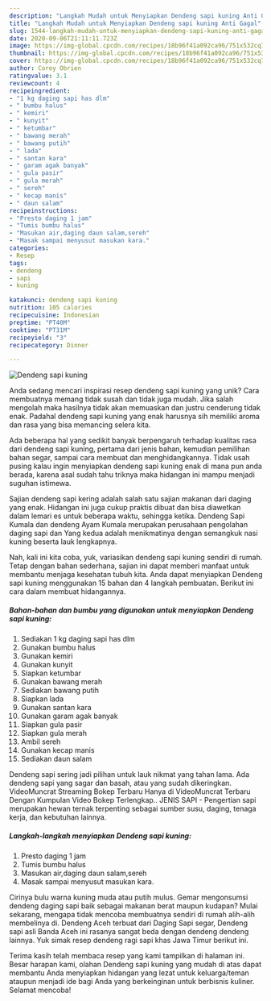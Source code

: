 ```yaml
---
description: "Langkah Mudah untuk Menyiapkan Dendeng sapi kuning Anti Gagal"
title: "Langkah Mudah untuk Menyiapkan Dendeng sapi kuning Anti Gagal"
slug: 1544-langkah-mudah-untuk-menyiapkan-dendeng-sapi-kuning-anti-gagal
date: 2020-09-06T21:11:11.723Z
image: https://img-global.cpcdn.com/recipes/18b96f41a092ca96/751x532cq70/dendeng-sapi-kuning-foto-resep-utama.jpg
thumbnail: https://img-global.cpcdn.com/recipes/18b96f41a092ca96/751x532cq70/dendeng-sapi-kuning-foto-resep-utama.jpg
cover: https://img-global.cpcdn.com/recipes/18b96f41a092ca96/751x532cq70/dendeng-sapi-kuning-foto-resep-utama.jpg
author: Corey Obrien
ratingvalue: 3.1
reviewcount: 4
recipeingredient:
- "1 kg daging sapi has dlm"
- " bumbu halus"
- " kemiri"
- " kunyit"
- " ketumbar"
- " bawang merah"
- " bawang putih"
- " lada"
- " santan kara"
- " garam agak banyak"
- " gula pasir"
- " gula merah"
- " sereh"
- " kecap manis"
- " daun salam"
recipeinstructions:
- "Presto daging 1 jam"
- "Tumis bumbu halus"
- "Masukan air,daging daun salam,sereh"
- "Masak sampai menyusut masukan kara."
categories:
- Resep
tags:
- dendeng
- sapi
- kuning

katakunci: dendeng sapi kuning 
nutrition: 105 calories
recipecuisine: Indonesian
preptime: "PT40M"
cooktime: "PT31M"
recipeyield: "3"
recipecategory: Dinner

---
```



![Dendeng sapi kuning](https://img-global.cpcdn.com/recipes/18b96f41a092ca96/751x532cq70/dendeng-sapi-kuning-foto-resep-utama.jpg)

Anda sedang mencari inspirasi resep dendeng sapi kuning yang unik? Cara membuatnya memang tidak susah dan tidak juga mudah. Jika salah mengolah maka hasilnya tidak akan memuaskan dan justru cenderung tidak enak. Padahal dendeng sapi kuning yang enak harusnya sih memiliki aroma dan rasa yang bisa memancing selera kita.

Ada beberapa hal yang sedikit banyak berpengaruh terhadap kualitas rasa dari dendeng sapi kuning, pertama dari jenis bahan, kemudian pemilihan bahan segar, sampai cara membuat dan menghidangkannya. Tidak usah pusing kalau ingin menyiapkan dendeng sapi kuning enak di mana pun anda berada, karena asal sudah tahu triknya maka hidangan ini mampu menjadi suguhan istimewa.

Sajian dendeng sapi kering adalah salah satu sajian makanan dari daging yang enak. Hidangan ini juga cukup praktis dibuat dan bisa diawetkan dalam lemari es untuk beberapa waktu, sehingga ketika. Dendeng Sapi Kumala dan dendeng Ayam Kumala merupakan perusahaan pengolahan daging sapi dan Yang kedua adalah menikmatinya dengan semangkuk nasi kuning beserta lauk lengkapnya.


Nah, kali ini kita coba, yuk, variasikan dendeng sapi kuning sendiri di rumah. Tetap dengan bahan sederhana, sajian ini dapat memberi manfaat untuk membantu menjaga kesehatan tubuh kita. Anda dapat menyiapkan Dendeng sapi kuning menggunakan 15 bahan dan 4 langkah pembuatan. Berikut ini cara dalam membuat hidangannya.

<!--inarticleads1-->

##### Bahan-bahan dan bumbu yang digunakan untuk menyiapkan Dendeng sapi kuning:

1. Sediakan 1 kg daging sapi has dlm
1. Gunakan  bumbu halus
1. Gunakan  kemiri
1. Gunakan  kunyit
1. Siapkan  ketumbar
1. Gunakan  bawang merah
1. Sediakan  bawang putih
1. Siapkan  lada
1. Gunakan  santan kara
1. Gunakan  garam agak banyak
1. Siapkan  gula pasir
1. Siapkan  gula merah
1. Ambil  sereh
1. Gunakan  kecap manis
1. Sediakan  daun salam


Dendeng sapi sering jadi pilihan untuk lauk nikmat yang tahan lama. Ada dendeng sapi yang sagar dan basah, atau yang sudah dikeringkan. VideoMuncrat Streaming Bokep Terbaru Hanya di VideoMuncrat Terbaru Dengan Kumpulan Video Bokep Terlengkap.. JENIS SAPI - Pengertian sapi merupakan hewan ternak terpenting sebagai sumber susu, daging, tenaga kerja, dan kebutuhan lainnya. 

<!--inarticleads2-->

##### Langkah-langkah menyiapkan Dendeng sapi kuning:

1. Presto daging 1 jam
1. Tumis bumbu halus
1. Masukan air,daging daun salam,sereh
1. Masak sampai menyusut masukan kara.


Cirinya bulu warna kuning muda atau putih mulus. Gemar mengonsumsi dendeng daging sapi baik sebagai makanan berat maupun kudapan? Mulai sekarang, mengapa tidak mencoba membuatnya sendiri di rumah alih-alih membelinya di. Dendeng Aceh terbuat dari Daging Sapi segar, Dendeng sapi asli Banda Aceh ini rasanya sangat beda dengan dendeng dendeng lainnya. Yuk simak resep dendeng ragi sapi khas Jawa Timur berikut ini. 

Terima kasih telah membaca resep yang kami tampilkan di halaman ini. Besar harapan kami, olahan Dendeng sapi kuning yang mudah di atas dapat membantu Anda menyiapkan hidangan yang lezat untuk keluarga/teman ataupun menjadi ide bagi Anda yang berkeinginan untuk berbisnis kuliner. Selamat mencoba!
